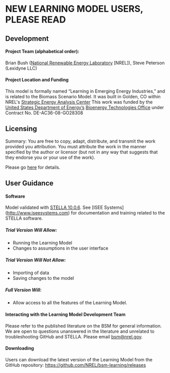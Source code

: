 # NEW LEARNING MODEL USERS, PLEASE READ

## Development

#### Project Team (alphabetical order): 
Brian Bush ([National Renewable Energy Laboratory](http://www.nrel.gov/) [NREL]), Steve Peterson (Lexidyne LLC)

#### Project Location and Funding
This model is formally named “Learning in Emerging Energy Industries,” and is related to the Biomass Scenario Model.
It was built in Golden, CO within NREL's [Strategic Energy Analysis Center](http://www.nrel.gov/analysis/about_office.html)
This work was funded by the [United States Department of Energy’s](http://energy.gov/) [Bioenergy Technologies Office](http://www1.eere.energy.gov/bioenergy/) under Contract No. DE-AC36-08-GO28308 

## Licensing

Summary: You are free to copy, adapt, distribute, and transmit the work provided you attribution. You must attribute the work in the manner specified by the author or licensor (but not in any way that suggests that they endorse you or your use of the work).

Please go [here](http://creativecommons.org/licenses/by-sa/3.0/) for details.

## User Guidance

#### Software
Model validated with [STELLA 10.0.6](http://www.iseesystems.com/softwares/Education/StellaSoftware.aspx).
See [ISEE Systems] (http://www.iseesystems.com) for documentation and training related to the STELLA software.

##### Trial Version Will Allow:
-	Running the Learning Model
-	Changes to assumptions in the user interface

##### Trial Version Will Not Allow:
-	Importing of data
-	Saving changes to the model 

##### Full Version Will:
-	Allow access to all the features of the Learning Model.

#### Interacting with the Learning Model Development Team
Please refer to the published literature on the BSM for general information. We are open to questions unanswered in the literature and unrelated to troubleshooting GitHub and STELLA. Please email bsm@nrel.gov.

#### Downloading
Users can download the latest version of the Learning Model from the GitHub repository:  https://github.com/NREL/bsm-learning/releases
